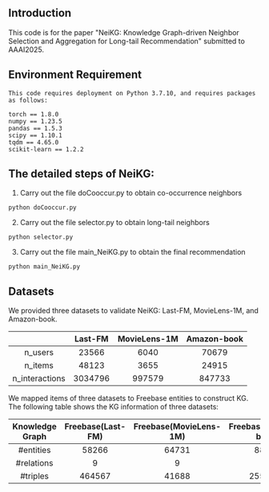 
## Introduction
This code is for the paper "NeiKG: Knowledge Graph-driven Neighbor Selection and Aggregation for Long-tail Recommendation" submitted to AAAI2025.

## Environment Requirement
```
This code requires deployment on Python 3.7.10, and requires packages as follows:

torch == 1.8.0
numpy == 1.23.5
pandas == 1.5.3
scipy == 1.10.1
tqdm == 4.65.0
scikit-learn == 1.2.2
```

## The detailed steps of NeiKG:
1. Carry out the file doCooccur.py to obtain co-occurrence neighbors
```
python doCooccur.py
```
2. Carry out the file selector.py to obtain long-tail neighbors
```
python selector.py
```
3. Carry out the file main_NeiKG.py to obtain the final recommendation
```
python main_NeiKG.py
```


## Datasets
We provided three datasets to validate NeiKG: Last-FM, MovieLens-1M, and Amazon-book.

|                | Last-FM |MovieLens-1M| Amazon-book |
| :------------: | :-----: |  :-----:   |:-----:   |
|    n_users     |  23566  |    6040    | 70679 |
|    n_items     |  48123  |    3655    |24915|
| n_interactions | 3034796 |   997579   |847733|


We mapped items of three datasets to Freebase entities to construct KG.
The following table shows the KG information of three datasets:

| Knowledge Graph |   Freebase(Last-FM)   |  Freebase(MovieLens-1M)  | Freebase(Amazon-book)
|:---------------:|          :-----------:         |     :-------:     |:-------:     |
|   #entities    |              58266            |       64731     |88572|
|   #relations   |                 9              |        9        |39|
|    #triples    |              464567            |      41688     |2557746|

